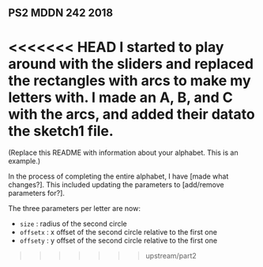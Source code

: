## PS2 MDDN 242 2018

<<<<<<< HEAD
I started to play around with the sliders and replaced the rectangles with arcs to make my letters with.
I made an A, B, and C with the arcs, and added their datato the sketch1 file.
=======
(Replace this README with information about your alphabet. This is an example.)

In the process of completing the entire alphabet, I have [made what changes?].
This included updating the parameters to [add/remove parameters for?].

The three parameters per letter are now:
  * `size` : radius of the second circle
  * `offsetx` : x offset of the second circle relative to the first one
  * `offsety` : y offset of the second circle relative to the first one

>>>>>>> upstream/part2
